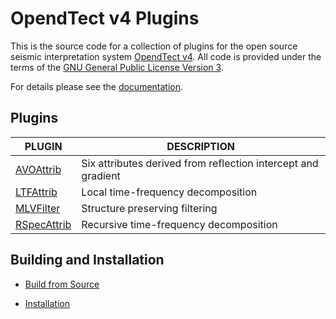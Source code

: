 # OpendTect v4 Plugins 

This is the source code for a collection of plugins for the open source seismic interpretation system [OpendTect v4](http://www.opendtect.org). All code is provided under the terms of the [GNU General Public License Version 3](./LICENSE.txt).

For details please see the [documentation](http://waynegm.github.io/OpendTect-Plugin-Wiki/).

## Plugins

| PLUGIN | DESCRIPTION |
|--------|-------------|
| [AVOAttrib](http://waynegm.github.io/OpendTect-Plugin-Wiki/en/#!pages/AVOAttrib/AVOAttrib.md) | Six attributes derived from reflection intercept and gradient |
| [LTFAttrib](http://waynegm.github.io/OpendTect-Plugin-Wiki/en/#!pages/LTFAttrib/LTFAttrib.md) | Local time-frequency decomposition |
| [MLVFilter](http://waynegm.github.io/OpendTect-Plugin-Wiki/en/#!pages/MLVFilter/MLVFilter.md) | Structure preserving filtering |
| [RSpecAttrib](http://waynegm.github.io/OpendTect-Plugin-Wiki/en/#!pages/RSpecAttrib/RSpecAttrib.md) | Recursive time-frequency decomposition |

## Building and Installation

* [Build from Source](http://waynegm.github.io/OpendTect-Plugin-Wiki/en/#!pages/building-from-source.md)

* [Installation](http://waynegm.github.io/OpendTect-Plugin-Wiki/en/#!pages/installation.md)
